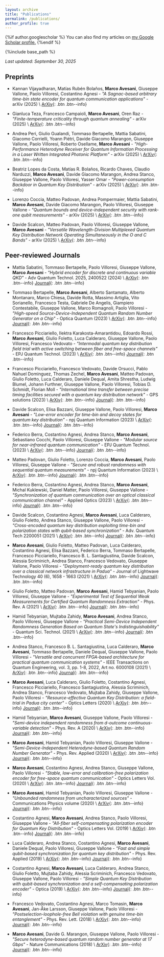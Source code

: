 ```yaml
---
layout: archive
title: "Publications"
permalink: /publications/
author_profile: true
---
```


{%if author.googlescholar %}
  You can also find my articles on <u><a href="{{author.googlescholar}}">my Google Scholar profile</a>.</u>
{%endif %}

{%include base_path %}

*Last updated: September 30, 2025*

## Preprints

* Kannan Vijayadharan, Matías Rubén Bolaños, **Marco Avesani**, Giuseppe Vallone, Paolo Villoresi, Costantino Agnesi - *"A Sagnac-based arbitrary time-bin state encoder for quantum communication applications"* - arXiv (2025) \\
[ArXiv](https://arxiv.org/abs/2506.08971){: .btn .btn--info}

* Gianluca Teza, Francesco Campaioli, **Marco Avesani**, Oren Raz - *"Finite-temperature criticality through quantum annealing"* - arXiv (2025) \\
[ArXiv](https://arxiv.org/abs/2507.07167){: .btn .btn--info}

* Andrea Peri, Giulio Gualandi, Tommaso Bertapelle, Mattia Sabatini, Giacomo Corrielli, Yoann Piétri, Davide Giacomo Marangon, Giuseppe Vallone, Paolo Villoresi, Roberto Osellame, **Marco Avesani** - *"High-Performance Heterodyne Receiver for Quantum Information Processing in a Laser Written Integrated Photonic Platform"* - arXiv (2025) \\
[ArXiv](https://arxiv.org/abs/2506.08924){: .btn .btn--info}

* Beatriz Lopes da Costa, Matías R. Bolaños, Ricardo Chaves, Claudio Narduzzi, **Marco Avesani**, Davide Giacomo Marangon, Andrea Stanco, Giuseppe Vallone, Paolo Villoresi, Yasser Omar - *"Power-consumption Backdoor in Quantum Key Distribution"* - arXiv (2025) \\
[ArXiv](https://arxiv.org/abs/2503.11767){: .btn .btn--info}

* Lorenzo Coccia, Matteo Padovan, Andrea Pompermaier, Mattia Sabatini, **Marco Avesani**, Davide Giacomo Marangon, Paolo Villoresi, Giuseppe Vallone - *"Quantum bounds and device-independent security with rank-one qubit measurements"* - arXiv (2025) \\
[ArXiv](https://arxiv.org/abs/2503.13282){: .btn .btn--info}

* Davide Scalcon, Matteo Padovan, Paolo Villoresi, Giuseppe Vallone, **Marco Avesani** - *"Versatile Wavelength-Division Multiplexed Quantum Key Distribution Network Operating Simultaneously in the O and C Bands"* - arXiv (2025) \\
[ArXiv](https://arxiv.org/abs/2507.11175){: .btn .btn--info}

## Peer-reviewed Journals

* Mattia Sabatini, Tommaso Bertapelle, Paolo Villoresi, Giuseppe Vallone, **Marco Avesani** - *"Hybrid encoder for discrete and continuous variable QKD"* - Adv Quantum Technol. 2025, 2400522 (2024) \\
[ArXiv](https://arxiv.org/abs/2408.17412){: .btn .btn--info}  [Journal](https://doi.org/10.1002/qute.202400522){: .btn .btn--info}

* Tommaso Bertapelle, **Marco Avesani**, Alberto Santamato, Alberto Montanaro, Marco Chiesa, Davide Rotta, Massimo Artiglia, Vito Sorianello, Francesco Testa, Gabriele De Angelis, Giampiero Contestabile, Giuseppe Vallone, Marco Romagnoli, Paolo Villoresi - *"High-speed Source-Device-Independent Quantum Random Number Generator on a Chip"* - Optica Quantum (2023) \\
[ArXiv](https://arxiv.org/abs/2305.12472){: .btn .btn--info}  [Journal](https://doi.org/10.1364/OPTICAQ.529746){: .btn .btn--info}

* Francesco Picciariello, Ilektra Karakosta-Amarantidou, Edoardo Rossi, **Marco Avesani**, Giulio Foletto, Luca Calderaro, Giuseppe Vallone, Paolo Villoresi, Francesco Vedovato - *"Intermodal quantum key distribution field trial with active switching between fiber and free-space channels"* - EPJ Quantum Technol. (2023) \\
[ArXiv](https://arxiv.org/abs/2310.17441){: .btn .btn--info}  [Journal](https://doi.org/10.1140/epjqt/s40507-025-00306-9){: .btn .btn--info}

* Francesco Picciariello, Francesco Vedovato, Davide Orsucci, Pablo Nahuel Dominguez, Thomas Zechel, **Marco Avesani**, Matteo Padovan, Giulio Foletto, Luca Calderaro, Daniele Dequal, Amita Shrestha, Ludwig Blumel, Johann Furthner, Giuseppe Vallone, Paolo Villoresi, Tobias D. Schmidt, Florian Moll - *"International time transfer between precise timing facilities secured with a quantum key distribution network"* - GPS solutions (2023) \\
[ArXiv](https://arxiv.org/abs/2305.01554){: .btn .btn--info}  [Journal](https://doi.org/10.1007/s10291-023-01580-9){: .btn .btn--info}

* Davide Scalcon, Elisa Bazzani, Giuseppe Vallone, Paolo Villoresi, **Marco Avesani** - *"Low-error encoder for time-bin and decoy states for quantum key distribution"* - npj Quantum Information (2023) \\
[ArXiv](https://arxiv.org/abs/2311.02059){: .btn .btn--info}  [Journal](https://doi.org/10.1038/s41534-024-00923-9){: .btn .btn--info}

* Federico Berra, Costantino Agnesi, Andrea Stanco, **Marco Avesani**, Sebastiano Cocchi, Paolo Villoresi, Giuseppe Vallone - *"Modular source for near-infrared quantum communication"* - EPJ Quantum Technol. (2023) \\
[ArXiv](https://arxiv.org/abs/2301.12882){: .btn .btn--info}  [Journal](https://doi.org/10.1140/epjqt/s40507-023-00185-y){: .btn .btn--info}

* Matteo Padovan, Giulio Foletto, Lorenzo Coccia, **Marco Avesani**, Paolo Villoresi, Giuseppe Vallone - *"Secure and robust randomness with sequential quantum measurements"* - npj Quantum Information (2023) \\
[ArXiv](https://arxiv.org/abs/2309.12286){: .btn .btn--info}  [Journal](https://doi.org/10.1038/s41534-024-00879-w){: .btn .btn--info}

* Federico Berra, Costantino Agnesi, Andrea Stanco, **Marco Avesani**, Michal Kuklewski, Daniel Matter, Paolo Villoresi, Giuseppe Vallone - *"Synchronization of quantum communication over an optical classical communication channel"* - Applied Optics (2023) \\
[ArXiv](https://arxiv.org/abs/2306.17603){: .btn .btn--info}  [Journal](https://doi.org/10.1364/AO.500416){: .btn .btn--info}

* Davide Scalcon, Costantino Agnesi, **Marco Avesani**, Luca Calderaro, Giulio Foletto, Andrea Stanco, Giuseppe Vallone, Paolo Villoresi - *"Cross-encoded quantum key distribution exploiting time-bin and polarization states with qubit-based synchronization"* - Adv. Quantum Tech 2200051 (2021) \\
[ArXiv](https://arxiv.org/abs/2111.13383){: .btn .btn--info}  [Journal](https://doi.org/10.1002/qute.202200051){: .btn .btn--info}

* **Marco Avesani**, Giulio Foletto, Matteo Padovan, Luca Calderaro, Costantino Agnesi, Elisa Bazzani, Federico Berra, Tommaso Bertapelle, Francesco Picciariello, Francesco B. L. Santagiustina, Davide Scalcon, Alessia Scriminich, Andrea Stanco, Francesco Vedovato, Giuseppe Vallone, Paolo Villoresi - *"Deployment-ready quantum key distribution over a classical network infrastructure in Padua"* - Journal of Lightwave Technology 40 (6), 1658 - 1663 (2021) \\
[ArXiv](https://arxiv.org/abs/2109.13558){: .btn .btn--info}  [Journal](https://doi.org/10.1109/JLT.2021.3130447){: .btn .btn--info}

* Giulio Foletto, Matteo Padovan, **Marco Avesani**, Hamid Tebyanian, Paolo Villoresi, Giuseppe Vallone - *"Experimental Test of Sequential Weak Measurements for Certified Quantum Randomness Extraction"* - Phys. Rev. A (2021) \\
[ArXiv](https://arxiv.org/abs/2101.12074){: .btn .btn--info}  [Journal](https://doi.org/10.1103/PhysRevA.103.062206){: .btn .btn--info}

* Hamid Tebyanian, Mujtaba Zahidy, **Marco Avesani**, Andrea Stanco, Paolo Villoresi, Giuseppe Vallone - *"Practical Semi-Device Independent Randomness Generation Based on Quantum State's Indistinguishability"* - Quantum Sci. Technol. (2021) \\
[ArXiv](https://arxiv.org/abs/2104.11137){: .btn .btn--info}  [Journal](https://doi.org/10.1088/2058-9565/ac2047){: .btn .btn--info}

* Andrea Stanco, Francesco B. L. Santagiustina, Luca Calderaro, **Marco Avesani**, Tommaso Bertapelle, Daniele Dequal, Giuseppe Vallone, Paolo Villoresi - *"Versatile and concurrent FPGA-based architecture for practical quantum communication systems"* - IEEE Transactions on Quantum Engineering, vol. 3, pp. 1-8, 2022,
  Art no. 6000108 (2021) \\
[ArXiv](https://arxiv.org/abs/2107.01857){: .btn .btn--info}  [Journal](https://doi.org/10.1109/TQE.2022.3143997){: .btn .btn--info}

* **Marco Avesani**, Luca Calderaro, Giulio Foletto, Costantino Agnesi, Francesco Picciariello, Francesco Santagiustina, Alessia Scriminich, Andrea Stanco, Francesco Vedovato, Mujtaba Zahidy, Giuseppe Vallone, Paolo Villoresi - *"Resource-effective Quantum Key Distribution: a field-trial in Padua city center"* - Optics Letters (2020) \\
[ArXiv](https://arxiv.org/abs/2012.08457){: .btn .btn--info}  [Journal](https://doi.org/10.1364/OL.422890){: .btn .btn--info}

* Hamid Tebyanian, **Marco Avesani**, Giuseppe Vallone, Paolo Villoresi - *"Semi-device independent randomness from d-outcome continuous-variable detection"* - Phys. Rev. A (2020) \\
[ArXiv](https://arxiv.org/abs/2009.08897){: .btn .btn--info}  [Journal](https://doi.org/10.1103/PhysRevA.104.062424){: .btn .btn--info}

* **Marco Avesani**, Hamid Tebyanian, Paolo Villoresi, Giuseppe Vallone - *"Semi-Device-Independent Heterodyne-based Quantum Random Number Generator"* - Phys. Rev. Applied (2020) \\
[ArXiv](https://arxiv.org/abs/2004.08344){: .btn .btn--info}  [Journal](https://doi.org/10.1103/PhysRevApplied.15.034034){: .btn .btn--info}

* **Marco Avesani**, Costantino Agnesi, Andrea Stanco, Giuseppe Vallone, Paolo Villoresi - *"Stable, low-error and calibration-free polarization encoder for free-space quantum communication"* - Optics Letters Vol. (2020) \\
[ArXiv](https://arxiv.org/abs/2004.11877){: .btn .btn--info}  [Journal](https://doi.org/10.1364/OL.396412){: .btn .btn--info}

* **Marco Avesani**, Hamid Tebyanian, Paolo Villoresi, Giuseppe Vallone - *"Unbounded randomness from uncharacterized sources"* - Communications Physics volume (2020) \\
[ArXiv](https://arxiv.org/abs/2010.05798){: .btn .btn--info}  [Journal](https://doi.org/10.1038/s42005-022-01038-3){: .btn .btn--info}

* Costantino Agnesi, **Marco Avesani**, Andrea Stanco, Paolo Villoresi, Giuseppe Vallone - *"All-fiber self-compensating polarization encoder for Quantum Key Distribution"* - Optics Letters Vol. (2019) \\
[ArXiv](https://arxiv.org/abs/1903.00696){: .btn .btn--info}  [Journal](https://doi.org/10.1364/OL.44.002398){: .btn .btn--info}

* Luca Calderaro, Andrea Stanco, Costantino Agnesi, **Marco Avesani**, Daniele Dequal, Paolo Villoresi, Giuseppe Vallone - *"Fast and simple qubit-based synchronization for quantum key distribution"* - Phys. Rev. Applied (2019) \\
[ArXiv](https://arxiv.org/abs/1909.12050){: .btn .btn--info}  [Journal](https://doi.org/10.1103/PhysRevApplied.13.054041){: .btn .btn--info}

* Costantino Agnesi, **Marco Avesani**, Luca Calderaro, Andrea Stanco, Giulio Foletto, Mujtaba Zahidy, Alessia Scriminich, Francesco Vedovato, Giuseppe Vallone, Paolo Villoresi - *"Simple Quantum Key Distribution with qubit-based synchronization and a self-compensating polarization encoder"* - Optica (2019) \\
[ArXiv](https://arxiv.org/abs/1909.12703){: .btn .btn--info}  [Journal](https://doi.org/10.1364/OPTICA.381013){: .btn .btn--info}

* Francesco Vedovato, Costantino Agnesi, Marco Tomasin, **Marco Avesani**, Jan-Åke Larsson, Giuseppe Vallone, Paolo Villoresi - *"Postselection-loophole-free Bell violation with genuine time-bin entanglement"* - Phys. Rev. Lett. (2018) \\
[ArXiv](https://arxiv.org/abs/1804.10150){: .btn .btn--info}  [Journal](https://doi.org/10.1103/PhysRevLett.121.190401){: .btn .btn--info}

* **Marco Avesani**, Davide G. Marangon, Giuseppe Vallone, Paolo Villoresi - *"Secure heterodyne-based quantum random number generator at 17 Gbps"* - Nature Communications (2018) \\
[ArXiv](https://arxiv.org/abs/1801.04139){: .btn .btn--info}  [Journal](https://doi.org/10.1038/s41467-018-07585-0){: .btn .btn--info}

